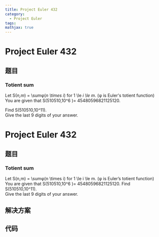 ```yaml
---
title: Project Euler 432
category:
  - Project Euler
tags:
mathjax: true
---
```

<escape><!-- more --></escape>
    
# Project Euler 432
## 题目
### Totient sum



Let S(<var>n,m</var>) = \sumφ(<var>n \times i</var>) for 1 \le <var>i \le m</var>. (φ is Euler's totient function)<br />
You are given that S(510510,10^6 )= 45480596821125120. 


Find S(510510,10^11).<br />
Give the last 9 digits of your answer.




# Project Euler 432
## 题目
### Totient sum

Let S(n,m) = \sumφ(n \times i) for 1 \le i \le m. (φ is Euler’s totient function)<br>You are given that S(510510,10^6 )= 45480596821125120. 
Find S(510510,10^11).<br>Give the last 9 digits of your answer.


## 解决方案


## 代码


